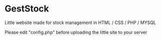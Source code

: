 # GestStock
 Little website made for stock management in
 HTML / CSS / PHP / MYSQL

Please edit "config.php" before uploading the little site to your server

